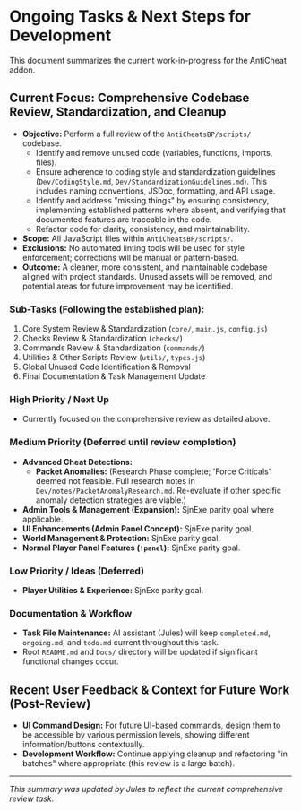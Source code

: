 # Ongoing Tasks & Next Steps for Development

This document summarizes the current work-in-progress for the AntiCheat addon.

## Current Focus: Comprehensive Codebase Review, Standardization, and Cleanup

*   **Objective:** Perform a full review of the `AntiCheatsBP/scripts/` codebase.
    *   Identify and remove unused code (variables, functions, imports, files).
    *   Ensure adherence to coding style and standardization guidelines (`Dev/CodingStyle.md`, `Dev/StandardizationGuidelines.md`). This includes naming conventions, JSDoc, formatting, and API usage.
    *   Identify and address "missing things" by ensuring consistency, implementing established patterns where absent, and verifying that documented features are traceable in the code.
    *   Refactor code for clarity, consistency, and maintainability.
*   **Scope:** All JavaScript files within `AntiCheatsBP/scripts/`.
*   **Exclusions:** No automated linting tools will be used for style enforcement; corrections will be manual or pattern-based.
*   **Outcome:** A cleaner, more consistent, and maintainable codebase aligned with project standards. Unused assets will be removed, and potential areas for future improvement may be identified.

### Sub-Tasks (Following the established plan):
1.  Core System Review & Standardization (`core/`, `main.js`, `config.js`)
2.  Checks Review & Standardization (`checks/`)
3.  Commands Review & Standardization (`commands/`)
4.  Utilities & Other Scripts Review (`utils/`, `types.js`)
5.  Global Unused Code Identification & Removal
6.  Final Documentation & Task Management Update

### High Priority / Next Up
*   Currently focused on the comprehensive review as detailed above.

### Medium Priority (Deferred until review completion)

*   **Advanced Cheat Detections:**
    *   **Packet Anomalies:** (Research Phase complete; 'Force Criticals' deemed not feasible. Full research notes in `Dev/notes/PacketAnomalyResearch.md`. Re-evaluate if other specific anomaly detection strategies are viable.)
*   **Admin Tools & Management (Expansion):** SjnExe parity goal where applicable.
*   **UI Enhancements (Admin Panel Concept):** SjnExe parity goal.
*   **World Management & Protection:** SjnExe parity goal.
*   **Normal Player Panel Features (`!panel`):** SjnExe parity goal.

### Low Priority / Ideas (Deferred)

*   **Player Utilities & Experience:** SjnExe parity goal.

### Documentation & Workflow
*   **Task File Maintenance:** AI assistant (Jules) will keep `completed.md`, `ongoing.md`, and `todo.md` current throughout this task.
*   Root `README.md` and `Docs/` directory will be updated if significant functional changes occur.

## Recent User Feedback & Context for Future Work (Post-Review)

*   **UI Command Design:** For future UI-based commands, design them to be accessible by various permission levels, showing different information/buttons contextually.
*   **Development Workflow:** Continue applying cleanup and refactoring "in batches" where appropriate (this review is a large batch).

---
*This summary was updated by Jules to reflect the current comprehensive review task.*
